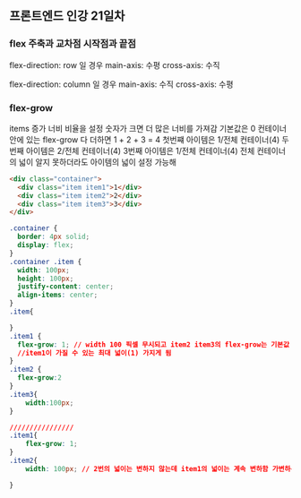 ## 프론트엔드 인강 21일차

### flex 주축과 교차점 시작점과 끝점
flex-direction: row 일 경우
main-axis: 수평
cross-axis: 수직

flex-direction: column 일 경우
main-axis: 수직
cross-axis: 수평

### flex-grow
items 증가 너비 비율을 설정
숫자가 크면 더 많은 너비를 가져감
기본값은 0
컨테이너 안에 있는 flex-grow 다 더하면 1 + 2 + 3 = 4
첫번쨰 아이템은 1/전체 컨테이너(4)
두번째 아이템은 2/전체 컨테이너(4)
3번째 아이템은 1/전체 컨테이너(4)
전체 컨테이너의 넓이 알지 못하더라도 아이템의 넓이 설정 가능해
```html
<div class="container">
  <div class="item item1">1</div>
  <div class="item item2">2</div>
  <div class="item item3">3</div>
</div>
```

```css
.container {
  border: 4px solid;
  display: flex;
}
.container .item {
  width: 100px;
  height: 100px;
  justify-content: center;
  align-items: center;
}
.item{

}
.item1 {
  flex-grow: 1; // width 100 픽셀 무시되고 item2 item3의 flex-grow는 기본값 0 이기 때문에 witdh 100 유지되고
  //item1이 가질 수 있는 최대 넓이(1) 가지게 됨
}
.item2 {
  flex-grow:2
}
.item3{
    width:100px;
}

////////////////
.item1{
    flex-grow: 1;
}
.item2{
    width: 100px; // 2번의 넓이는 변하지 않는데 item1의 넓이는 계속 변하함 가변하는 길이는 flex-grow사용하고 불변은 witdh로 지정

}
```